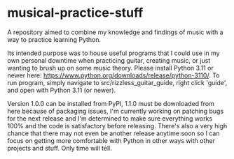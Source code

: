 # musical-practice-stuff
A repository aimed to combine my knowledge and findings of music with a way to practice learning Python.

Its intended purpose was to house useful programs that I could use in my own personal downtime when practicing guitar, creating music, or just wanting to brush up
on some music theory. Please install Python 3.11 or newer here: https://www.python.org/downloads/release/python-3110/.
To run program, simply navigate to src/rizzless_guitar_guide, right click 'guide', and open with Python 3.11 (or newer).

Version 1.0.0 can be installed from PyPI, 1.1.0 must be downloaded from here because of packaging issues, I'm currently working on patching bugs for the next release and I'm determined to make sure everything works 100% and the code is satisfactory before releasing. There's also a very high chance that there may not even be another release anytime soon so I can focus on getting more comfortable with Python in other ways with other projects and stuff. Only time will tell.
